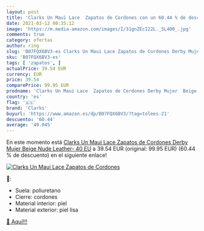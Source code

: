 ```yaml
---
layout: post
title: 'Clarks Un Maui Lace  Zapatos de Cordones con un 60.44 % de descuento'
date: 2021-03-12 00:35:12
image: 'https://m.media-amazon.com/images/I/31gnZEcI22L._SL400_.jpg'
comments: true
category: ofertas
author: ring
slug: 'B07FQX6BV3-es Clarks Un Maui Lace Zapatos de Cordones Derby Mujer Beige...'
sku: 'B07FQX6BV3-es'
tags: [ 'zapatos', ]
actualPrice: 39.54 EUR
currency: EUR
price: 39.54
comparePrice: 99.95 EUR
prodname: 'Clarks Un Maui Lace  Zapatos de Cordones Derby Mujer  Beige  Nude Leather-   40 EU'
country: 'es'
flag: '🇪🇸'
brand: 'Clarks'
buyurl: 'https://www.amazon.es/dp/B07FQX6BV3/?tag=tolees-21'
descuento: '60.44'
average: '49.045'
---
```


En este momento está [Clarks Un Maui Lace  Zapatos de Cordones Derby Mujer  Beige  Nude Leather-   40 EU](https://www.amazon.es/dp/B07FQX6BV3/?tag=tolees-21) a 39.54 EUR (original: 99.95 EUR) (60.44 %  de descuento) en el siguiente enlace!

[![Clarks Un Maui Lace  Zapatos de Cordones](https://m.media-amazon.com/images/I/31gnZEcI22L._SL400_.jpg)](https://www.amazon.es/dp/B07FQX6BV3/?tag=tolees-21)

🔎:

- Suela: poliuretano
- Cierre: cordones
- Material interior: piel
- Material exterior: piel lisa

[🛒 Aquí!!!](https://www.amazon.es/dp/B07FQX6BV3/?tag=tolees-21)
